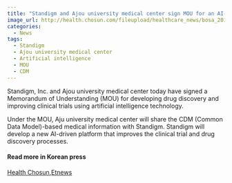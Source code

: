 ```yaml
---
title: "Standigm and Ajou university medical center sign MOU for an AI-driven clinical drug development"
image_url: http://health.chosun.com/fileupload/healthcare_news/bosa_201706/20170607162129_2062400_113441_1315.jpg
categories:
  - News
tags:
  - Standigm
  - Ajou university medical center
  - Artificial intelligence
  - MOU
  - CDM
---
```


Standigm, Inc. and Ajou university medical center today have signed a Memorandum of Understanding (MOU) for developing drug discovery and improving clinical trials using artificial intelligence technology. 

Under the MOU, Aju university medical center will share the CDM (Common Data Model)-based medical information with Standigm. Standigm will develop a new AI-driven platform that improves the clinical trial and drug discovery processes.



#### Read more in Korean press

[Health Chosun](http://health.chosun.com/news/dailynews_view.jsp?mn_idx=188350),[Etnews](http://www.etnews.com/20170615000207)
